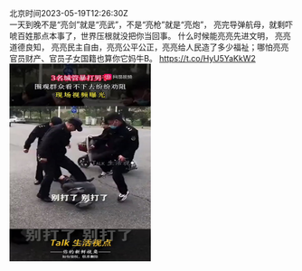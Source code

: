 北京时间2023-05-19T12:26:30Z<br>一天到晚不是“亮剑”就是“亮武”，不是“亮枪”就是“亮炮”， 亮完导弹航母，就剩吓唬百姓那点本事了，世界压根就没把你当回事。 什么时候能亮亮先进文明， 亮亮道德良知， 亮亮民主自由，亮亮公平公正，亮亮给人民造了多少福祉；哪怕亮亮官员财产、官员子女国籍也算你它妈牛B。 https://t.co/HyU5YaKkW2<br><img src='/temp/video/2023/u-Month-5/g-Day-19/DanQing1953/1659415205682585600_0.jpg' width='250' height='350'><br><br>